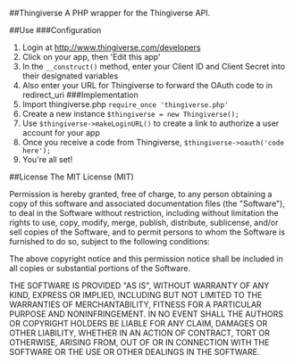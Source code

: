 ##Thingiverse
A PHP wrapper for the Thingiverse API.

##Use
###Configuration
1. Login at http://www.thingiverse.com/developers
2. Click on your app, then 'Edit this app'
3. In the `__construct()` method, enter your Client ID and Client Secret into their designated variables
4. Also enter your URL for Thingiverse to forward the OAuth code to in redirect_uri
###Implementation
1. Import thingiverse.php `require_once 'thingiverse.php'`
2. Create a new instance `$thingiverse = new Thingiverse();`
3. Use `$thingiverse->makeLoginURL()` to create a link to authorize a user account for your app
4. Once you receive a code from Thingiverse, `$thingiverse->oauth('code here');`
5. You're all set! 

##License
The MIT License (MIT)

Permission is hereby granted, free of charge, to any person obtaining a copy of
this software and associated documentation files (the "Software"), to deal in
the Software without restriction, including without limitation the rights to
use, copy, modify, merge, publish, distribute, sublicense, and/or sell copies of
the Software, and to permit persons to whom the Software is furnished to do so,
subject to the following conditions:

The above copyright notice and this permission notice shall be included in all
copies or substantial portions of the Software.

THE SOFTWARE IS PROVIDED "AS IS", WITHOUT WARRANTY OF ANY KIND, EXPRESS OR
IMPLIED, INCLUDING BUT NOT LIMITED TO THE WARRANTIES OF MERCHANTABILITY, FITNESS
FOR A PARTICULAR PURPOSE AND NONINFRINGEMENT. IN NO EVENT SHALL THE AUTHORS OR
COPYRIGHT HOLDERS BE LIABLE FOR ANY CLAIM, DAMAGES OR OTHER LIABILITY, WHETHER
IN AN ACTION OF CONTRACT, TORT OR OTHERWISE, ARISING FROM, OUT OF OR IN
CONNECTION WITH THE SOFTWARE OR THE USE OR OTHER DEALINGS IN THE SOFTWARE.
